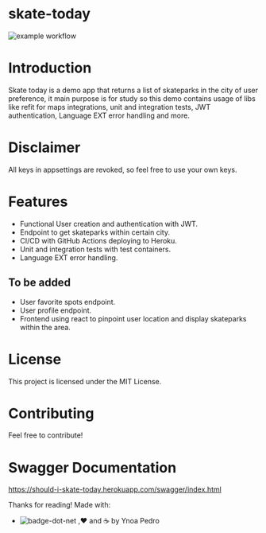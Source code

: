 # skate-today
![example workflow](https://github.com/ypedroo/skate-today/actions/workflows/main.yml/badge.svg)

# Introduction
Skate today is a demo app that returns a list of skateparks in the city of user preference, it main purpose is for study so this demo contains usage of libs like refit for maps integrations, unit and integration tests, JWT authentication, Language EXT error handling and more.
# Disclaimer
All keys in appsettings are revoked, so feel free to use your own keys.
# Features
* Functional User creation and authentication with JWT.
* Endpoint to get skateparks within certain city.
* CI/CD with GitHub Actions deploying to Heroku.
* Unit and integration tests with test containers.
* Language EXT error handling.
## To be added
* User favorite spots endpoint.
* User profile endpoint.
* Frontend using react to pinpoint user location and display skateparks within the area.


# License
This project is licensed under the MIT License.

# Contributing
Feel free to contribute!

# Swagger Documentation
https://should-i-skate-today.herokuapp.com/swagger/index.html

Thanks for reading!
Made with:
* ![badge-dot-net](https://img.shields.io/badge/C%23-239120?style=for-the-badge&logo=c-sharp&logoColor=white) ,❤️ and ☕  by Ynoa Pedro